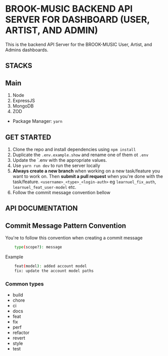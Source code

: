 # BROOK-MUSIC BACKEND API SERVER FOR DASHBOARD (USER, ARTIST, AND ADMIN)

This is the backend API Server for the BROOK-MUSIC User, Artist, and Admins dashboards.

## STACKS

## Main

1. Node
2. ExpressJS
3. MongoDB
4. ZOD

- Package Manager: `yarn`

## GET STARTED

1. Clone the repo and install dependencies using `npm install`
2. Duplicate the `.env.example.show` and rename one of them ot `.env`
3. Update the `.env with the appropriate values.
4. Use `yarn run dev` to run the server locally
5. **Always create a new branch** when working on a new task/feature you want to work on. Then **submit a pull request** when you're done with the task/feature. `<username>_<type>_<login-auth>` eg `learnuel_fix_auth`, `learnuel_feat_user-model` etc.
6. Follow the commit message convention bellow

## API DOCUMENTATION  

## Commit Message Pattern Convention
You're to follow this convention when creating a commit message

```bash
    type(scope?): message
```

Example

```bash
    feat(model): added account model
    fix: update the account model paths
``` 

### Common types

- build
- chore
- ci
- docs
- feat
- fix
- perf
- refactor
- revert
- style
- test

